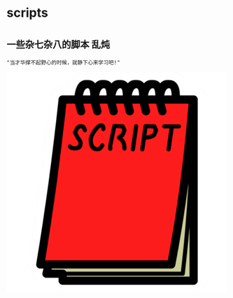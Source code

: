 # scripts
#
## 一些杂七杂八的脚本 乱炖

```shell
"当才华撑不起野心的时候，就静下心来学习吧!"
```

![scripts][1]

  [1]: ./img/Stage_Script_icon.png
